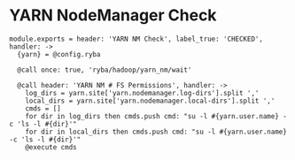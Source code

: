 
# YARN NodeManager Check

    module.exports = header: 'YARN NM Check', label_true: 'CHECKED', handler: ->
      {yarn} = @config.ryba

      @call once: true, 'ryba/hadoop/yarn_nm/wait'

      @call header: 'YARN NM # FS Permissions', handler: ->
        log_dirs = yarn.site['yarn.nodemanager.log-dirs'].split ','
        local_dirs = yarn.site['yarn.nodemanager.local-dirs'].split ','
        cmds = []
        for dir in log_dirs then cmds.push cmd: "su -l #{yarn.user.name} -c 'ls -l #{dir}'"
        for dir in local_dirs then cmds.push cmd: "su -l #{yarn.user.name} -c 'ls -l #{dir}'"
        @execute cmds
